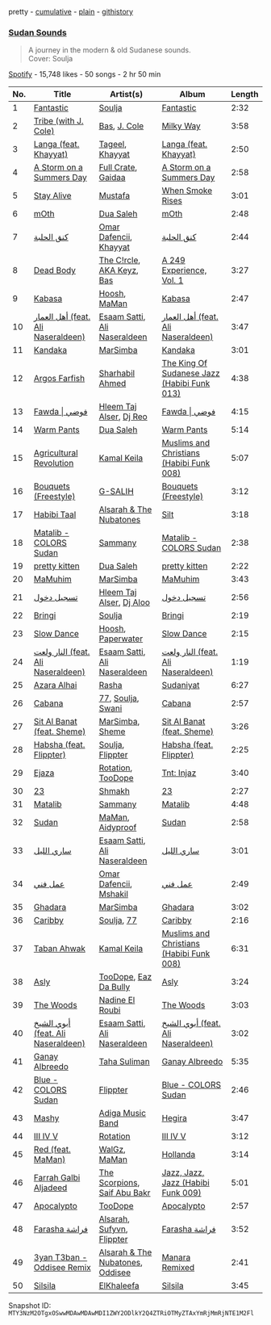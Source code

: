 pretty - [cumulative](/playlists/cumulative/37i9dQZF1DX15iTqq2X8NE.md) - [plain](/playlists/plain/37i9dQZF1DX15iTqq2X8NE) - [githistory](https://github.githistory.xyz/mackorone/spotify-playlist-archive/blob/main/playlists/plain/37i9dQZF1DX15iTqq2X8NE)

### [Sudan Sounds](https://open.spotify.com/playlist/37i9dQZF1DX15iTqq2X8NE)

> A journey in the modern & old Sudanese sounds.<br/>Cover: Soulja

[Spotify](https://open.spotify.com/user/spotify) - 15,748 likes - 50 songs - 2 hr 50 min

| No. | Title | Artist(s) | Album | Length |
|---|---|---|---|---|
| 1 | [Fantastic](https://open.spotify.com/track/6RjS6MPgwJZF46uIZ42xKo) | [Soulja](https://open.spotify.com/artist/4LmdLhcTV6FR8omNKEOtuN) | [Fantastic](https://open.spotify.com/album/2kwi1bM3Xh3vIV0AlMoQvH) | 2:32 |
| 2 | [Tribe \(with J\. Cole\)](https://open.spotify.com/track/0YAQnYt2oB8OdoaeqnHyTI) | [Bas](https://open.spotify.com/artist/70gP6Ry4Uo0Yx6uzPIdaiJ), [J\. Cole](https://open.spotify.com/artist/6l3HvQ5sa6mXTsMTB19rO5) | [Milky Way](https://open.spotify.com/album/6sDQacCej53Q43vZF9PJ8i) | 3:58 |
| 3 | [Langa \(feat\. Khayyat\)](https://open.spotify.com/track/4VvgrTj4y6BIUYhh3J1Ab5) | [Tageel](https://open.spotify.com/artist/4LcBuE8S15eBSgSqKApro5), [Khayyat](https://open.spotify.com/artist/0ZymXKuHy9Sqg2X5IEwLut) | [Langa \(feat\. Khayyat\)](https://open.spotify.com/album/6SlvwtudjfJmPilWo38MS3) | 2:50 |
| 4 | [A Storm on a Summers Day](https://open.spotify.com/track/4svk9KGtIVSEoeG2VjIUSy) | [Full Crate](https://open.spotify.com/artist/0JeTRYMH7FoBiMcLXg1n8g), [Gaidaa](https://open.spotify.com/artist/5aLDWFw5qUmTWnEuevuhYG) | [A Storm on a Summers Day](https://open.spotify.com/album/1iSG24ckIXnhCjIWcVJZYY) | 2:58 |
| 5 | [Stay Alive](https://open.spotify.com/track/4SwVWcia2JyWFTNHkFZ2tA) | [Mustafa](https://open.spotify.com/artist/1zkKkDDra0jlsiJYz57P3P) | [When Smoke Rises](https://open.spotify.com/album/0iPWPiOsdGaWgcy9RMpvXw) | 3:01 |
| 6 | [mOth](https://open.spotify.com/track/3UV2laHcnxTSLMZiSXoDDX) | [Dua Saleh](https://open.spotify.com/artist/2DGBzoOLcKLK3eWxFyugdB) | [mOth](https://open.spotify.com/album/3vq470zfgc6AyX2jecQyl8) | 2:48 |
| 7 | [كنق الحلبة](https://open.spotify.com/track/0QemMisHFcPe19odGtKlnW) | [Omar Dafencii](https://open.spotify.com/artist/6tiw0jaXjPqUqupLzCCfiv), [Khayyat](https://open.spotify.com/artist/0ZymXKuHy9Sqg2X5IEwLut) | [كنق الحلبة](https://open.spotify.com/album/3EaRsFezQZP6B1AUDolO92) | 2:44 |
| 8 | [Dead Body](https://open.spotify.com/track/3uoCwqVCa7AjnHZHHliRxp) | [The C!rcle](https://open.spotify.com/artist/0O2a7rwD6h8c5atrT84A5F), [AKA Keyz](https://open.spotify.com/artist/4JrLK4tGHTmLkof4Gn6gMT), [Bas](https://open.spotify.com/artist/70gP6Ry4Uo0Yx6uzPIdaiJ) | [A 249 Experience, Vol\. 1](https://open.spotify.com/album/5aPoFtmnkmYctV1f1vlVfI) | 3:27 |
| 9 | [Kabasa](https://open.spotify.com/track/3BWwZO7jEDkJDfEMkcu9VO) | [Hoosh](https://open.spotify.com/artist/451QYarjabz09nL2SSufeV), [MaMan](https://open.spotify.com/artist/4OGMVOTexmW4hEV4bZMX30) | [Kabasa](https://open.spotify.com/album/3jzgvMVDu6OUaAyyd0IGC6) | 2:47 |
| 10 | [أهل العمار \(feat\. Ali Naseraldeen\)](https://open.spotify.com/track/1poqei4HbPw5lN3UL1rWKv) | [Esaam Satti](https://open.spotify.com/artist/4G0Y7SHFiexAC2U8UU5EVy), [Ali Naseraldeen](https://open.spotify.com/artist/7f57uC78jbchvWZjdQf96c) | [أهل العمار \(feat\. Ali Naseraldeen\)](https://open.spotify.com/album/2OUH1uzap9sVVbo9D5DBpS) | 3:47 |
| 11 | [Kandaka](https://open.spotify.com/track/7GiLIZ1JNiq2EAzlI5pNXM) | [MarSimba](https://open.spotify.com/artist/04mOXDs7deriXMuchiI48W) | [Kandaka](https://open.spotify.com/album/3HWMN3fMzjLCmHlbJYybdH) | 3:01 |
| 12 | [Argos Farfish](https://open.spotify.com/track/7fbZ2g3WSY3a5N0503u0f5) | [Sharhabil Ahmed](https://open.spotify.com/artist/0caFqNO2pJ97tE5CAqXNRq) | [The King Of Sudanese Jazz \(Habibi Funk 013\)](https://open.spotify.com/album/4kWt0ALKr1yYBWW8lpa4yG) | 4:38 |
| 13 | [Fawda \| فوضي](https://open.spotify.com/track/09anZUksJfj5f1BbphM5lV) | [Hleem Taj Alser](https://open.spotify.com/artist/1taUz5RunniiDh3pyqXBKN), [Dj Reo](https://open.spotify.com/artist/2wNCR677docA3slrerB4Bl) | [Fawda \| فوضي](https://open.spotify.com/album/3nvEPbZmYCfINY95gXb5xr) | 4:15 |
| 14 | [Warm Pants](https://open.spotify.com/track/11ZY9wPKm72osWrXBPYoSc) | [Dua Saleh](https://open.spotify.com/artist/2DGBzoOLcKLK3eWxFyugdB) | [Warm Pants](https://open.spotify.com/album/7Aa1y7FVfTeMlcToaq2HoN) | 5:14 |
| 15 | [Agricultural Revolution](https://open.spotify.com/track/2zKv5S3cllj2aGXZbX4N9V) | [Kamal Keila](https://open.spotify.com/artist/3hvpB2JNbOGd2NTjdaDMGl) | [Muslims and Christians \(Habibi Funk 008\)](https://open.spotify.com/album/6rCcLccsjZGHZztBFv7VKs) | 5:07 |
| 16 | [Bouquets \(Freestyle\)](https://open.spotify.com/track/4A52eJ2VD8d2wQxaH4ckMv) | [G\-SALIH](https://open.spotify.com/artist/3scwYk1hqSSlet4g32bRw6) | [Bouquets \(Freestyle\)](https://open.spotify.com/album/6sqH8lc5qVrsvtRMJWcTtq) | 3:12 |
| 17 | [Habibi Taal](https://open.spotify.com/track/2bmyNjROIwUSHSzBzjzX1l) | [Alsarah & The Nubatones](https://open.spotify.com/artist/7xGVP8NTuOKRVkNMl2fv7n) | [Silt](https://open.spotify.com/album/0g2aAVujd0puM9wGzW9T8Y) | 3:18 |
| 18 | [Matalib \- COLORS Sudan](https://open.spotify.com/track/6EX84olr1TqoAfa08NH28j) | [Sammany](https://open.spotify.com/artist/4NyCG4OTfplfwyO65U7gY7) | [Matalib \- COLORS Sudan](https://open.spotify.com/album/2nBqEnlrPggCNvmoFY32yk) | 2:38 |
| 19 | [pretty kitten](https://open.spotify.com/track/2VvirlkCrKMtmMJyJJSOx8) | [Dua Saleh](https://open.spotify.com/artist/2DGBzoOLcKLK3eWxFyugdB) | [pretty kitten](https://open.spotify.com/album/2QUUYnHejVdzcIp3pQPAEm) | 2:22 |
| 20 | [MaMuhim](https://open.spotify.com/track/7fUlWvzlUIr3ijziHXtnlM) | [MarSimba](https://open.spotify.com/artist/04mOXDs7deriXMuchiI48W) | [MaMuhim](https://open.spotify.com/album/2Dc6X5SdB6Bl5dCaGAAve1) | 3:43 |
| 21 | [تسجيل دخول](https://open.spotify.com/track/6d3kzCWQESvrsDJkItIMzS) | [Hleem Taj Alser](https://open.spotify.com/artist/1taUz5RunniiDh3pyqXBKN), [Dj Aloo](https://open.spotify.com/artist/6IxTrmFoKAlamtTxTKUzkH) | [تسجيل دخول](https://open.spotify.com/album/0tAkfOwyGCWjR2iLrhbVHI) | 2:56 |
| 22 | [Bringi](https://open.spotify.com/track/6j6RB7ohZG8vPwornVd5KO) | [Soulja](https://open.spotify.com/artist/4LmdLhcTV6FR8omNKEOtuN) | [Bringi](https://open.spotify.com/album/1wDrVmraB9J80VV0X7JBWq) | 2:19 |
| 23 | [Slow Dance](https://open.spotify.com/track/1nD3OTwIppymPUbNkmv1sK) | [Hoosh](https://open.spotify.com/artist/451QYarjabz09nL2SSufeV), [Paperwater](https://open.spotify.com/artist/4enJurkJhWYJxokouQ02ky) | [Slow Dance](https://open.spotify.com/album/7nkTyKTdrfVkp7xt8NZF3u) | 2:15 |
| 24 | [النار ولعت \(feat\. Ali Naseraldeen\)](https://open.spotify.com/track/0tSLeFVhJ7zfXzJJpFhoI7) | [Esaam Satti](https://open.spotify.com/artist/4G0Y7SHFiexAC2U8UU5EVy), [Ali Naseraldeen](https://open.spotify.com/artist/7f57uC78jbchvWZjdQf96c) | [النار ولعت \(feat\. Ali Naseraldeen\)](https://open.spotify.com/album/5Qm9D2Cgs5yKNuSReeLvTw) | 1:19 |
| 25 | [Azara Alhai](https://open.spotify.com/track/2bUEt4DCNb6idQ84isIpo3) | [Rasha](https://open.spotify.com/artist/6grYfB8l8WZo0NOtdcWWls) | [Sudaniyat](https://open.spotify.com/album/4qKyrkwm1F2CvDUx6OGAw5) | 6:27 |
| 26 | [Cabana](https://open.spotify.com/track/5KpdhAgDR2JCY8xu11RLTg) | [77](https://open.spotify.com/artist/2yOrzp26sCzukpaG23nI9U), [Soulja](https://open.spotify.com/artist/4LmdLhcTV6FR8omNKEOtuN), [Swani](https://open.spotify.com/artist/0MMq3ksIvp1PtO6nYZOToA) | [Cabana](https://open.spotify.com/album/5RbpvPnE2WOPoxX065eXYl) | 2:57 |
| 27 | [Sit Al Banat \(feat\. Sheme\)](https://open.spotify.com/track/6epkYhfZvmAYz6dbAgP2Jw) | [MarSimba](https://open.spotify.com/artist/04mOXDs7deriXMuchiI48W), [Sheme](https://open.spotify.com/artist/5XKKqryFZZpWO2oVEbBesD) | [Sit Al Banat \(feat\. Sheme\)](https://open.spotify.com/album/7gwGg3MoOvIUPe0kQ4lonz) | 3:26 |
| 28 | [Habsha \(feat\. Flippter\)](https://open.spotify.com/track/0KwGwfSkznhVw7t00qQ8Nl) | [Soulja](https://open.spotify.com/artist/4LmdLhcTV6FR8omNKEOtuN), [Flippter](https://open.spotify.com/artist/3E60sH2l7t9f4bIfCZo5DX) | [Habsha \(feat\. Flippter\)](https://open.spotify.com/album/6opmw3CpoDjwblauYVcuBY) | 2:25 |
| 29 | [Ejaza](https://open.spotify.com/track/5gZV4PSCLqcDVPklLfqmHk) | [Rotation](https://open.spotify.com/artist/3juZpBl6TvM4KdFKFRj4So), [TooDope](https://open.spotify.com/artist/7D0M64Ii5Iv83dlQ50PMnd) | [Tnt: Injaz](https://open.spotify.com/album/08nO4dVa88kyXFzL89vMVf) | 3:40 |
| 30 | [23](https://open.spotify.com/track/1V49aRvUw5mTcXkfacnauF) | [Shmakh](https://open.spotify.com/artist/53pO4D72QLnq1hKfR90iX5) | [23](https://open.spotify.com/album/6sNXpHky9jR10fStq9E6vP) | 2:27 |
| 31 | [Matalib](https://open.spotify.com/track/0chh0JBXHHvrOymWelevQM) | [Sammany](https://open.spotify.com/artist/4NyCG4OTfplfwyO65U7gY7) | [Matalib](https://open.spotify.com/album/4kyeAYBNCYeGHEa2CktKDx) | 4:48 |
| 32 | [Sudan](https://open.spotify.com/track/7M7e7aCLu2dhbMzEHL1aVO) | [MaMan](https://open.spotify.com/artist/4OGMVOTexmW4hEV4bZMX30), [Aidyproof](https://open.spotify.com/artist/7uzLUplPMKoZZ8ZC5XoeIN) | [Sudan](https://open.spotify.com/album/2qCIMTuoQUvvLHss2eZxUj) | 2:58 |
| 33 | [ساري الليل](https://open.spotify.com/track/3vjHJ9U0YkrR4QRDs5sy25) | [Esaam Satti](https://open.spotify.com/artist/4G0Y7SHFiexAC2U8UU5EVy), [Ali Naseraldeen](https://open.spotify.com/artist/7f57uC78jbchvWZjdQf96c) | [ساري الليل](https://open.spotify.com/album/6r8vCGqbxWAMj6TK1cdAI6) | 3:01 |
| 34 | [عمل فني](https://open.spotify.com/track/19pRKlcApnYlaRmffunH6j) | [Omar Dafencii](https://open.spotify.com/artist/6tiw0jaXjPqUqupLzCCfiv), [Mshakil](https://open.spotify.com/artist/7rEHTsxNUpE6DSntwxhAqL) | [عمل فني](https://open.spotify.com/album/3AsxD44bLyQxefLvLj3cy0) | 2:49 |
| 35 | [Ghadara](https://open.spotify.com/track/6v9jNH12jMdwX11d1Hjj4f) | [MarSimba](https://open.spotify.com/artist/04mOXDs7deriXMuchiI48W) | [Ghadara](https://open.spotify.com/album/12AoBSJdRUTki8mNWS6VOR) | 3:02 |
| 36 | [Caribby](https://open.spotify.com/track/7L2S4kdbsp2NzM3Q3OjyKi) | [Soulja](https://open.spotify.com/artist/4LmdLhcTV6FR8omNKEOtuN), [77](https://open.spotify.com/artist/2yOrzp26sCzukpaG23nI9U) | [Caribby](https://open.spotify.com/album/3IRiPrTMPVGt8QkIr2fOy6) | 2:16 |
| 37 | [Taban Ahwak](https://open.spotify.com/track/70wzxqcpjXyGeUrBES045j) | [Kamal Keila](https://open.spotify.com/artist/3hvpB2JNbOGd2NTjdaDMGl) | [Muslims and Christians \(Habibi Funk 008\)](https://open.spotify.com/album/6rCcLccsjZGHZztBFv7VKs) | 6:31 |
| 38 | [Asly](https://open.spotify.com/track/6yd4XAjTaBDb3mXWT0AI4j) | [TooDope](https://open.spotify.com/artist/7D0M64Ii5Iv83dlQ50PMnd), [Eaz Da Bully](https://open.spotify.com/artist/2lGPSSDGEuGfpakifE8kbp) | [Asly](https://open.spotify.com/album/7wLNRBJA0Y1AkV48IKv3Hx) | 3:24 |
| 39 | [The Woods](https://open.spotify.com/track/2kmfh6SiWGNGscn1z7RlUT) | [Nadine El Roubi](https://open.spotify.com/artist/0LFs7mfW7n7DOKwmRTO0sf) | [The Woods](https://open.spotify.com/album/2k0fEyChPaC0qsSYXc0UqK) | 3:03 |
| 40 | [أبوي الشيخ‎ \(feat\. Ali Naseraldeen\)](https://open.spotify.com/track/2LaqDKPXxtJOtIiN56G6cx) | [Esaam Satti](https://open.spotify.com/artist/4G0Y7SHFiexAC2U8UU5EVy), [Ali Naseraldeen](https://open.spotify.com/artist/7f57uC78jbchvWZjdQf96c) | [أبوي الشيخ \(feat\. Ali Naseraldeen\)‎](https://open.spotify.com/album/0jv9jFilvRshD4DZ61UxLr) | 3:02 |
| 41 | [Ganay Albreedo](https://open.spotify.com/track/0S45re7HsNZYqlktnE9niZ) | [Taha Suliman](https://open.spotify.com/artist/0f8AQFo3xYsmSvDIrLG94a) | [Ganay Albreedo](https://open.spotify.com/album/1dntlbkIw0jZGk3HIDxu2q) | 5:35 |
| 42 | [Blue \- COLORS Sudan](https://open.spotify.com/track/1OdkisCZUpGjqRIEOCVF5X) | [Flippter](https://open.spotify.com/artist/3E60sH2l7t9f4bIfCZo5DX) | [Blue \- COLORS Sudan](https://open.spotify.com/album/654DDiRWyseI6jGG3Wq7k1) | 2:46 |
| 43 | [Mashy](https://open.spotify.com/track/5apy8FTSLpwUU06Dbrsp6T) | [Adiga Music Band](https://open.spotify.com/artist/5U7XnFuuPanGY0TnJfqtlK) | [Hegira](https://open.spotify.com/album/7LPjjzAikDcyN8IDa7W0px) | 3:47 |
| 44 | [III IV V](https://open.spotify.com/track/4M9KDFkhwSMVrIbHWtMu2n) | [Rotation](https://open.spotify.com/artist/3juZpBl6TvM4KdFKFRj4So) | [III IV V](https://open.spotify.com/album/2m3crqNTdjgWR46h9FTdDY) | 3:12 |
| 45 | [Red \(feat\. MaMan\)](https://open.spotify.com/track/2PJHJevFPEFWn0CwMv4yZF) | [WalGz](https://open.spotify.com/artist/50gLwM6cfifBxgrML3Q0IT), [MaMan](https://open.spotify.com/artist/4OGMVOTexmW4hEV4bZMX30) | [Hollanda](https://open.spotify.com/album/3kgNHqvzzItDSbhn6tEAVl) | 3:14 |
| 46 | [Farrah Galbi Aljadeed](https://open.spotify.com/track/1PfU9f0u6GJs7aADG0voSk) | [The Scorpions](https://open.spotify.com/artist/0nV4gg0Bp7hJOYCFFMVNzb), [Saif Abu Bakr](https://open.spotify.com/artist/6gA3mg8N7XGRwY1WwKcm8D) | [Jazz, Jazz, Jazz \(Habibi Funk 009\)](https://open.spotify.com/album/4FaQIkZ0xRuzQT74Z7vCQJ) | 5:01 |
| 47 | [Apocalypto](https://open.spotify.com/track/3RTdo0zHATe4q1FI6iPTng) | [TooDope](https://open.spotify.com/artist/7D0M64Ii5Iv83dlQ50PMnd) | [Apocalypto](https://open.spotify.com/album/7c84xKcwZ06RQgsd3HoOl2) | 2:57 |
| 48 | [Farasha فراشة](https://open.spotify.com/track/4F731VYNl7sOZ3dwdZZsTV) | [Alsarah](https://open.spotify.com/artist/44xvhsoOZU4Tmr5maR79mS), [Sufyvn](https://open.spotify.com/artist/5uO9QrR5mvPdJ7uPIESbr6), [Flippter](https://open.spotify.com/artist/3E60sH2l7t9f4bIfCZo5DX) | [Farasha فراشة](https://open.spotify.com/album/2SgBBbEiX68bS67DbqFJZG) | 3:52 |
| 49 | [3yan T3ban \- Oddisee Remix](https://open.spotify.com/track/01VjNAgvOhVqQZkYGgdRx9) | [Alsarah & The Nubatones](https://open.spotify.com/artist/7xGVP8NTuOKRVkNMl2fv7n), [Oddisee](https://open.spotify.com/artist/72tRiBHei5G9M8it4h4sfC) | [Manara Remixed](https://open.spotify.com/album/3fGSrhovYina7akOhYp5hG) | 2:41 |
| 50 | [Silsila](https://open.spotify.com/track/5KTy5Suuea5uBUID1pwKU5) | [ElKhaleefa](https://open.spotify.com/artist/3tREMnMFWzcm8nzHIPXnBG) | [Silsila](https://open.spotify.com/album/1P1feiWIo2Mtl6HGDS0Gqz) | 3:45 |

Snapshot ID: `MTY3NzM2OTgxOSwwMDAwMDAwMDI1ZWY2ODlkY2Q4ZTRiOTMyZTAxYmRjMmRjNTE1M2Fl`
